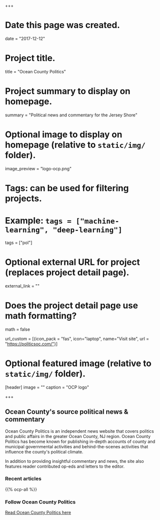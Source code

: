 +++
# Date this page was created.
date = "2017-12-12"

# Project title.
title = "Ocean County Politics"

# Project summary to display on homepage.
summary = "Political news and commentary for the Jersey Shore"

# Optional image to display on homepage (relative to `static/img/` folder).
image_preview = "logo-ocp.png"

# Tags: can be used for filtering projects.
# Example: `tags = ["machine-learning", "deep-learning"]`
tags = ["pol"]

# Optional external URL for project (replaces project detail page).
external_link = ""

# Does the project detail page use math formatting?
math = false

url_custom = [{icon_pack = "fas", icon="laptop", name="Visit site", url = "https://politicsoc.com/"}]
# Optional featured image (relative to `static/img/` folder).
[header]
image = ""
caption = "OCP logo"

+++
## Ocean County's source political news & commentary

Ocean County Politics is an independent news website that covers politics and public affairs in the greater Ocean County, NJ region. Ocean County Politics has become known for publishing in-depth accounts of county and municipal governmental activities and behind-the-scenes activities that influence the county's political climate.

In addition to providing insightful commentary and news, the site also features reader contributed op-eds and letters to the editor.

### Recent articles

{{% ocp-all %}}

### Follow Ocean County Politics

[Read Ocean County Politics here](https://politicsoc.com/)
